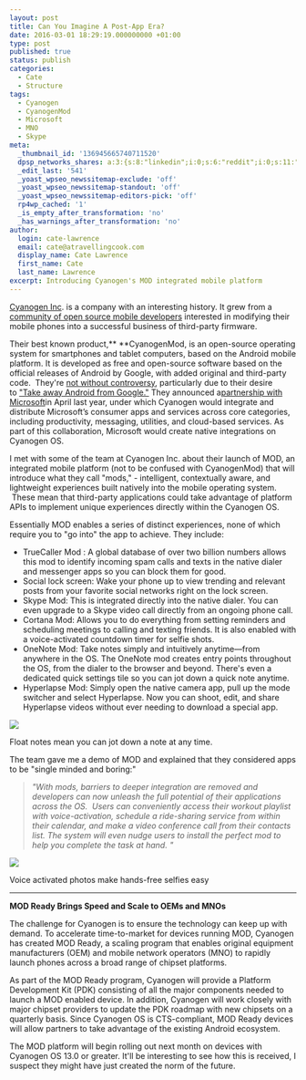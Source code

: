 ```yaml
---
layout: post
title: Can You Imagine A Post-App Era?
date: 2016-03-01 18:29:19.000000000 +01:00
type: post
published: true
status: publish
categories:
  - Cate
  - Structure
tags:
  - Cyanogen
  - CyanogenMod
  - Microsoft
  - MNO
  - Skype
meta:
  _thumbnail_id: '136945665740711520'
  dpsp_networks_shares: a:3:{s:8:"linkedin";i:0;s:6:"reddit";i:0;s:11:"google-plus";i:0;}
  _edit_last: '541'
  _yoast_wpseo_newssitemap-exclude: 'off'
  _yoast_wpseo_newssitemap-standout: 'off'
  _yoast_wpseo_newssitemap-editors-pick: 'off'
  rp4wp_cached: '1'
  _is_empty_after_transformation: 'no'
  _has_warnings_after_transformation: 'no'
author:
  login: cate-lawrence
  email: cate@atravellingcook.com
  display_name: Cate Lawrence
  first_name: Cate
  last_name: Lawrence
excerpt: Introducing Cyanogen's MOD integrated mobile platform
---
```

[Cyanogen
Inc](https://readwrite.com/2015/03/24/cyanogen-microsoft-team-up-google).
is a company with an interesting history. It grew from a [community of
open source mobile developers](http://www.cyanogenmod.org/) interested
in modifying their mobile phones into a successful business of
third-party firmware. 

Their best known product,** **CyanogenMod, is an open-source operating
system for smartphones and tablet computers, based on the Android mobile
platform. It is developed as free and open-source software based on the
official releases of Android by Google, with added original and
third-party code.  They're [not without
controversy](https://readwrite.com/2013/11/11/cyanogen-steve-kondik-android),
particularly due to their desire to ["Take away Android from
Google."](http://www.androidauthority.com/cyanogen-google-kirt-mcmaster-582373/) They
announced a[partnership with
Microsoft](https://cyngn.com/press/cyanogen-announces-strategic-partnership-with-microsoft)in
April last year, under which Cyanogen would integrate and distribute
Microsoft’s consumer apps and services across core categories, including
productivity, messaging, utilities, and cloud-based services. As part of
this collaboration, Microsoft would create native integrations on
Cyanogen OS.

I met with some of the team at Cyanogen Inc. about their launch of MOD,
an integrated mobile platform (not to be confused with CyanogenMod) that
will introduce what they call "mods," - intelligent, contextually aware,
and lightweight experiences built natively into the mobile operating
system.  These mean that third-party applications could take advantage
of platform APIs to implement unique experiences directly within the
Cyanogen OS. 

Essentially MOD enables a series of distinct experiences, none of which
require you to "go into" the app to achieve. They include:

-   TrueCaller Mod : A global database of over two billion numbers
    allows this mod to identify incoming spam calls and texts in the
    native dialer and messenger apps so you can block them for good.
-   Social lock screen: Wake your phone up to view trending and relevant
    posts from your favorite social networks right on the lock screen.
-   Skype Mod: This is integrated directly into the native dialer. You
    can even upgrade to a Skype video call directly from an ongoing
    phone call.
-   Cortana Mod: Allows you to do everything from setting reminders and
    scheduling meetings to calling and texting friends. It is also
    enabled with a voice-activated countdown timer for selfie shots. 
-   OneNote Mod: Take notes simply and intuitively anytime—from anywhere
    in the OS. The OneNote mod creates entry points throughout the OS,
    from the dialer to the browser and beyond. There's even a dedicated
    quick settings tile so you can jot down a quick note anytime.
-   Hyperlapse Mod: Simply open the native camera app, pull up the mode
    switcher and select Hyperlapse. Now you can shoot, edit, and share
    Hyperlapse videos without ever needing to download a special app.

![](rw-import/MTM2OTQ2OTI5NTM0NzcyODMz.png)

Float notes mean you can jot down a note at any time.

The team gave me a demo of MOD and explained that they considered apps
to be "single minded and boring:" 

> *"With mods, barriers to deeper integration are removed and developers
> can now unleash the full potential of their applications across the
> OS.  Users can conveniently access their workout playlist with
> voice-activation, schedule a ride-sharing service from within their
> calendar, and make a video conference call from their contacts list.
> The system will even nudge users to install the perfect mod to help
> you complete the task at hand. "*

![](rw-import/MTM2OTQ3MjQ2MDIwMTc1NDU3.png)

Voice activated photos make hands-free selfies easy

****

**MOD Ready Brings Speed and Scale to OEMs and MNOs**

The challenge for Cyanogen is to ensure the technology can keep up with
demand. To accelerate time-to-market for devices running MOD, Cyanogen
has created MOD Ready, a scaling program that enables original equipment
manufacturers (OEM) and mobile network operators (MNO) to rapidly launch
phones across a broad range of chipset platforms. 

As part of the MOD Ready program, Cyanogen will provide a Platform
Development Kit (PDK) consisting of all the major components needed to
launch a MOD enabled device. In addition, Cyanogen will work closely
with major chipset providers to update the PDK roadmap with new chipsets
on a quarterly basis. Since Cyanogen OS is CTS-compliant, MOD Ready
devices will allow partners to take advantage of the existing Android
ecosystem.

The MOD platform will begin rolling out next month on devices with
Cyanogen OS 13.0 or greater. It'll be interesting to see how this is
received, I suspect they might have just created the norm of the
future. 
